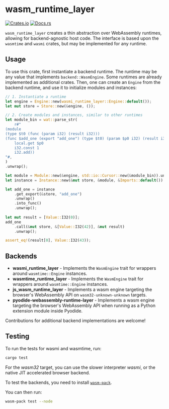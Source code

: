 # wasm_runtime_layer

[![Crates.io](https://img.shields.io/crates/v/wasm_runtime_layer.svg)](https://crates.io/crates/wasm_runtime_layer)
[![Docs.rs](https://docs.rs/wasm_runtime_layer/badge.svg)](https://docs.rs/wasm_runtime_layer)

`wasm_runtime_layer` creates a thin abstraction over WebAssembly runtimes, allowing for backend-agnostic host code. The interface is based upon the `wasmtime` and `wasmi` crates, but may be implemented for any runtime.

## Usage

To use this crate, first instantiate a backend runtime. The runtime may be any
value that implements `backend::WasmEngine`. Some runtimes are already implemented as additional crates.
Then, one can create an `Engine` from the backend runtime, and use it to initialize modules and instances:

```rust
// 1. Instantiate a runtime
let engine = Engine::new(wasmi_runtime_layer::Engine::default());
let mut store = Store::new(&engine, ());

// 2. Create modules and instances, similar to other runtimes
let module_bin = wat::parse_str(
    r#"
(module
(type $t0 (func (param i32) (result i32)))
(func $add_one (export "add_one") (type $t0) (param $p0 i32) (result i32)
    local.get $p0
    i32.const 1
    i32.add))
"#,
)
.unwrap();

let module = Module::new(&engine, std::io::Cursor::new(&module_bin)).unwrap();
let instance = Instance::new(&mut store, &module, &Imports::default()).unwrap();

let add_one = instance
    .get_export(&store, "add_one")
    .unwrap()
    .into_func()
    .unwrap();
        
let mut result = [Value::I32(0)];
add_one
    .call(&mut store, &[Value::I32(42)], &mut result)
    .unwrap();

assert_eq!(result[0], Value::I32(43));
```

## Backends

* **wasmi_runtime_layer** - Implements the `WasmEngine` trait for wrappers around `wasmtime::Engine` instances.
* **wasmtime_runtime_layer** - Implements the `WasmEngine` trait for wrappers around `wasmtime::Engine` instances.
* **js_wasm_runtime_layer** - Implements a wasm engine targeting the browser's WebAssembly API on `wasm32-unknown-unknown` targets.
* **pyodide-webassembly-runtime-layer** - Implements a wasm engine targeting the browser's WebAssembly API when running as a Python extension module inside Pyodide.

Contributions for additional backend implementations are welcome!

## Testing

To run the tests for wasmi and wasmtime, run:

```sh
cargo test
```

For the *wasm32* target, you can use the slower interpreter *wasmi*, or the native JIT accelerated browser backend.

To test the backends, you need to install [`wasm-pack`](https://github.com/rustwasm/wasm-pack).

You can then run:
```sh
wasm-pack test --node
```
